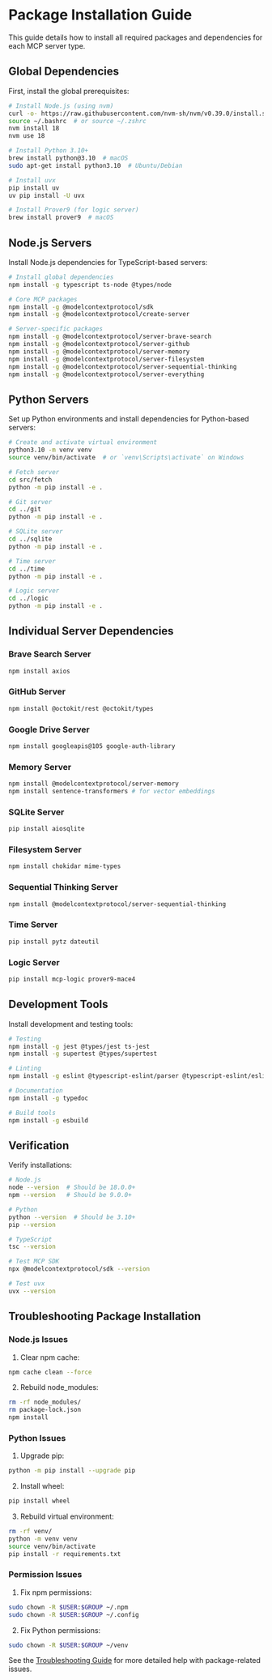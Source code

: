 # Package Installation Guide

This guide details how to install all required packages and dependencies for each MCP server type.

## Global Dependencies

First, install the global prerequisites:

```bash
# Install Node.js (using nvm)
curl -o- https://raw.githubusercontent.com/nvm-sh/nvm/v0.39.0/install.sh | bash
source ~/.bashrc  # or source ~/.zshrc
nvm install 18
nvm use 18

# Install Python 3.10+
brew install python@3.10  # macOS
sudo apt-get install python3.10  # Ubuntu/Debian

# Install uvx
pip install uv
uv pip install -U uvx

# Install Prover9 (for logic server)
brew install prover9  # macOS
```

## Node.js Servers

Install Node.js dependencies for TypeScript-based servers:

```bash
# Install global dependencies
npm install -g typescript ts-node @types/node

# Core MCP packages
npm install -g @modelcontextprotocol/sdk
npm install -g @modelcontextprotocol/create-server

# Server-specific packages
npm install -g @modelcontextprotocol/server-brave-search
npm install -g @modelcontextprotocol/server-github
npm install -g @modelcontextprotocol/server-memory
npm install -g @modelcontextprotocol/server-filesystem
npm install -g @modelcontextprotocol/server-sequential-thinking
npm install -g @modelcontextprotocol/server-everything
```

## Python Servers

Set up Python environments and install dependencies for Python-based servers:

```bash
# Create and activate virtual environment
python3.10 -m venv venv
source venv/bin/activate  # or `venv\Scripts\activate` on Windows

# Fetch server
cd src/fetch
python -m pip install -e .

# Git server
cd ../git
python -m pip install -e .

# SQLite server
cd ../sqlite
python -m pip install -e .

# Time server
cd ../time
python -m pip install -e .

# Logic server
cd ../logic
python -m pip install -e .
```

## Individual Server Dependencies

### Brave Search Server
```bash
npm install axios
```

### GitHub Server
```bash
npm install @octokit/rest @octokit/types
```

### Google Drive Server
```bash
npm install googleapis@105 google-auth-library
```

### Memory Server
```bash
npm install @modelcontextprotocol/server-memory
npm install sentence-transformers # for vector embeddings
```

### SQLite Server
```bash
pip install aiosqlite
```

### Filesystem Server
```bash
npm install chokidar mime-types
```

### Sequential Thinking Server
```bash
npm install @modelcontextprotocol/server-sequential-thinking
```

### Time Server
```bash
pip install pytz dateutil
```

### Logic Server
```bash
pip install mcp-logic prover9-mace4
```

## Development Tools

Install development and testing tools:

```bash
# Testing
npm install -g jest @types/jest ts-jest
npm install -g supertest @types/supertest

# Linting
npm install -g eslint @typescript-eslint/parser @typescript-eslint/eslint-plugin

# Documentation
npm install -g typedoc

# Build tools
npm install -g esbuild
```

## Verification

Verify installations:

```bash
# Node.js
node --version  # Should be 18.0.0+
npm --version   # Should be 9.0.0+

# Python
python --version  # Should be 3.10+
pip --version

# TypeScript
tsc --version

# Test MCP SDK
npx @modelcontextprotocol/sdk --version

# Test uvx
uvx --version
```

## Troubleshooting Package Installation

### Node.js Issues

1. Clear npm cache:
```bash
npm cache clean --force
```

2. Rebuild node_modules:
```bash
rm -rf node_modules/
rm package-lock.json
npm install
```

### Python Issues

1. Upgrade pip:
```bash
python -m pip install --upgrade pip
```

2. Install wheel:
```bash
pip install wheel
```

3. Rebuild virtual environment:
```bash
rm -rf venv/
python -m venv venv
source venv/bin/activate
pip install -r requirements.txt
```

### Permission Issues

1. Fix npm permissions:
```bash
sudo chown -R $USER:$GROUP ~/.npm
sudo chown -R $USER:$GROUP ~/.config
```

2. Fix Python permissions:
```bash
sudo chown -R $USER:$GROUP ~/venv
```

See the [Troubleshooting Guide](troubleshooting.md) for more detailed help with package-related issues.